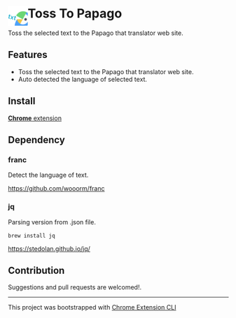 # Toss To Papago <img src="public/icons/icon_48.png" width="45" align="left">

Toss the selected text to the Papago that translator web site.

## Features

- Toss the selected text to the Papago that translator web site.
- Auto detected the language of selected text.

## Install

[**Chrome** extension](https://chrome.google.com/webstore/detail/toss-to-papago/mogococfigmacggnaonciboalpiooiln)


## Dependency

### franc

Detect the language of text.

https://github.com/wooorm/franc

### jq

Parsing version from .json file.

```
brew install jq
```

https://stedolan.github.io/jq/

## Contribution

Suggestions and pull requests are welcomed!.

---

This project was bootstrapped with [Chrome Extension CLI](https://github.com/dutiyesh/chrome-extension-cli)


